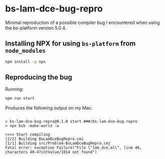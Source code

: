 # bs-lam-dce-bug-repro

Minimal reproduction of a possible compiler bug I encountered
when using the bs-platform version 5.0.4.

## Installing NPX for using `bs-platform` from `node_modules`

```sh
npm install -g npx
```

## Reproducing the bug

Running:

```sh
npm run start
```

Produces the following output on my Mac:

```

> bs-lam-dce-bug-repro@0.1.0 start ###/bs-lam-dce-bug-repro
> npx bsb -make-world -w

>>>> Start compiling 
[2/2] Building BsLamDceBugRepro.cmi
[1/1] Building src/Problem-BsLamDceBugRepro.cmj
Fatal error: exception Failure("File \"lam_dce.ml\", line 46, characters 40-47intValue/1014 not found")
```
